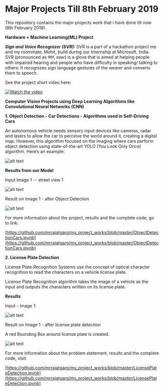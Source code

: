# Major Projects Till 8th February 2019

This repository contains the major projects work that i have done till now (8th February 2019).

**Hardware + Machine Learning(ML) Project**

***Sign and Voice Recognizer (SVR):*** SVR is a part of a hackathon project me and my roommate, Mohit, build during our Internship at Microsoft, India. SVR (pronounced as स्वर, sʋəɾ) is a glove that is aimed at helping people with impaired hearing and people who have difficulty in speaking/ talking to others: It recognizes sign language gestures of the wearer and converts them to speech.

See the project short video here:

[![Watch the video](https://i.ibb.co/NyYQvq4/svr-video.jpg)](https://youtu.be/9bAif774MSQ)

**Computer Vision Projects using Deep Learning Algorithms like Convolutional Neural Networks (CNN)**

**1. Object Detection - Car Detections - Algorithms used in Self-Driving Cars**

An autonomous vehicle needs sensory input devices like cameras, radar and lasers to allow the car to perceive the world around it, creating a digital map. However, this algorithm focused on the imaging where cars perform object detection using state-of-the-art YOLO (You Look Only Once) algorithm. Here’s an example:

![alt text](https://camo.githubusercontent.com/783d685028b244f8d0a53f7874ee88f24dbbb798/68747470733a2f2f63646e2d696d616765732d312e6d656469756d2e636f6d2f6d61782f3830302f312a71317556632d4d552d74432d577746703279584a6f772e676966)

**Results from our Model**

Input Image 1 -- street view 1

![alt text](https://camo.githubusercontent.com/97650aa724bffbd75725f6d8c0dc82d5a69d6101/68747470733a2f2f692e6962622e636f2f365059324b31772f6361722d696d6167652d66726f6d2d7374726565742d322e6a7067253232253230616c743d2532326361722d696d6167652d66726f6d2d7374726565742d32)

Result on Image 1 - after Object Detection

![alt text](https://camo.githubusercontent.com/571e2241d3a00ce01ca9313950ab995282d77d20/68747470733a2f2f692e6962622e636f2f4e314e4e6766622f6361722d696d6167652d66726f6d2d7374726565742d322d6e65772e6a7067)

For more information about the project, results and the complete code, go to link:

[https://github.com/mrrajatgarg/my_project_works/blob/master/ObjectDetectionCars.ipynb](https://github.com/mrrajatgarg/my_project_works/blob/master/ObjectDetectionCars.ipynb)


**2. License Plate Detection**

License Plate Recognition Systems use the concept of optical character recognition to read the characters on a vehicle license plate.

License Plate Recognition algorithm takes the image of a vehicle as the input and outputs the characters written on its license plate.

**Results**

Input - Image 1:

![alt text](https://camo.githubusercontent.com/04d4be8baa6f636132a76a1f40cdcb02fbddd495/68747470733a2f2f692e6962622e636f2f78584e706d5a312f636172322e706e67)

Result on Image 1 - after license plate detection

A red Bounding Box around license plate is created.

![alt text](https://camo.githubusercontent.com/78a3b55000534fe033c4e312423dd7dadbfbd7c2/68747470733a2f2f692e6962622e636f2f7450356a3239592f6c6963656e73652d706c6174652d646574656374696f6e2d6e65772e6a7067)

For more information about the problem statement, results and the complete code, visit:

[https://github.com/mrrajatgarg/my_project_works/blob/master/LicensePlateDetection.ipynb](https://github.com/mrrajatgarg/my_project_works/blob/master/LicensePlateDetection.ipynb)



